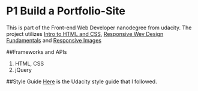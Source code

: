 # P1 Build a Portfolio-Site
This is part of the Front-end Web Developer nanodegree from udacity. The project utilizes [Intro to HTML and CSS](https://www.udacity.com/courses/intro-to-html-and-css--ud304), [Responsive Wev Design Fundamentals](https://www.udacity.com/courses/responsive-web-design-fundamentals--ud893) and [Responsive Images](https://www.udacity.com/courses/responsive-images--ud882)

##Frameworks and APIs
1. HTML, CSS
1. jQuery

##Style Guide
[Here](http://udacity.github.io/frontend-nanodegree-styleguide/index.html) is the Udacity style guide that I followed.
